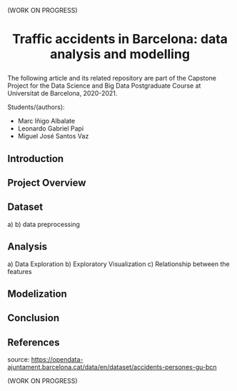 
(WORK ON PROGRESS)


#  <div align="center"> Traffic accidents in Barcelona: data analysis and modelling  </p>

The following article and its related repository are part of the Capstone Project for the Data Science and Big Data Postgraduate Course at Universitat de Barcelona, 2020-2021.

Students/(authors):

* Marc Iñigo Albalate
* Leonardo Gabriel Papi
* Miguel José Santos Vaz



## Introduction 



## Project Overview


## Dataset
  a)
  b) data preprocessing 

## Analysis
 a) Data Exploration
 b) Exploratory Visualization
 c) Relationship between the features

## Modelization

## Conclusion

## References


source: https://opendata-ajuntament.barcelona.cat/data/en/dataset/accidents-persones-gu-bcn


(WORK ON PROGRESS)
